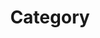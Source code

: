 ---
title: "Category"
layout: categories
premalink: /categories/
author_profile: true
sidebar_main: true
---